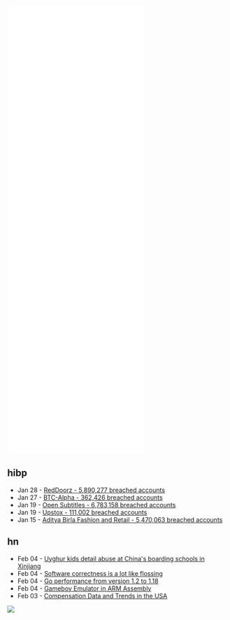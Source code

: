 ![Metrics](https://raw.githubusercontent.com/phixion/phixion/master/metrics.svg)

## hibp

<!--
for https://github.com/phixion/phixion/blob/main/.github/workflows/feeds.yml
-->
<!--START_SECTION:haveibeenpwnd-->
- Jan 28 - [RedDoorz - 5,890,277 breached accounts](https://haveibeenpwned.com/PwnedWebsites#RedDoorz)
- Jan 27 - [BTC-Alpha - 362,426 breached accounts](https://haveibeenpwned.com/PwnedWebsites#BTCAlpha)
- Jan 19 - [Open Subtitles - 6,783,158 breached accounts](https://haveibeenpwned.com/PwnedWebsites#OpenSubtitles)
- Jan 19 - [Upstox - 111,002 breached accounts](https://haveibeenpwned.com/PwnedWebsites#Upstox)
- Jan 15 - [Aditya Birla Fashion and Retail - 5,470,063 breached accounts](https://haveibeenpwned.com/PwnedWebsites#ABFRL)
<!--END_SECTION:haveibeenpwnd-->

## hn

<!--
for https://github.com/phixion/phixion/blob/main/.github/workflows/feeds.yml
-->
<!--START_SECTION:hn-->
- Feb 04 - [Uyghur kids detail abuse at China's boarding schools in Xinjiang](https://www.npr.org/2022/02/03/1073793823/china-uyghur-children-xinjiang-boarding-school)
- Feb 04 - [Software correctness is a lot like flossing](https://www.hillelwayne.com/post/flossing/)
- Feb 04 - [Go performance from version 1.2 to 1.18](https://benhoyt.com/writings/go-version-performance/)
- Feb 04 - [Gameboy Emulator in ARM Assembly](https://github.com/cottsay/arm_asm_emu)
- Feb 03 - [Compensation Data and Trends in the USA](https://dataforest.sequoia.com/reports/compensation/)
<!--END_SECTION:hn-->

<!--
for https://yhype.me
-->
![](https://hit.yhype.me/github/profile?user_id=13013670)
